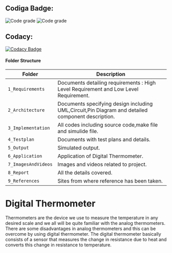 ## Codiga Badge:
![Code grade](https://api.codiga.io/project/31729/score/svg)
 ![Code grade](https://api.codiga.io/project/31729/status/svg)
 
## Codacy:
[![Codacy Badge](https://app.codacy.com/project/badge/Grade/4836f4fe6826478996dbb345bcc8a396)](https://www.codacy.com/gh/omeeom/M2-EmbSys/dashboard?utm_source=github.com&amp;utm_medium=referral&amp;utm_content=omeeom/M2-EmbSys&amp;utm_campaign=Badge_Grade)

#### Folder Structure
Folder             | Description
-------------------| -----------------------------------------
`1_Requirements`   | Documents detailing requirements : High Level Requirement and Low Level Requirement.
`2_Architecture`   | Documents specifying design including UML,Circuit,Pin Diagram and detailed component description.
`3_Implementation` | All codes including source code,make file and simulide file.
`4_Testplan`       | Documents with test plans and details.
`5_Output`         | Simulated output.
`6_Application`    | Application of Digital Thermometer.
`7_ImagesAndVideos`| Images and videos related to project.
`8_Report`         | All the details covered.
`9_References`     | Sites from where reference has been taken.


# Digital Thermometer

Thermometers are the device we use to measure the temperature in any desired scale and we all will be quite familiar with the analog thermometers. There are some disadvantages in analog thermometers and this can be overcome by using digital thermometer.
The digital thermometer basically consists of a sensor that measures the change in resistance due to heat and converts this change in resistance to temperature.
